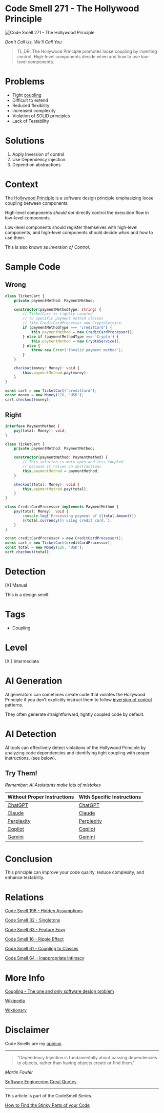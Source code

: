 # Code Smell 271 - The Hollywood Principle

![Code Smell 271 - The Hollywood Principle](Code%20Smell%20271%20-%20The%20Hollywood%20Principle.jpg)

*Don't Call Us, We'll Call You*

> TL;DR: The Hollywood Principle promotes loose coupling by inverting control. High-level components decide when and how to use low-level components.

# Problems

- Tight [coupling](https://github.com/mcsee/Software-Design-Articles/tree/main/Articles/Theory/Coupling%20-%20The%20one%20and%20only%20software%20design%20problem/readme.md)
- Difficult to extend
- Reduced flexibility
- Increased complexity
- Violation of SOLID principles
- Lack of Testability

# Solutions

1. Apply Inversion of control
2. Use Dependency injection
3. Depend on abstractions

# Context

The [Hollywood Principle](https://en.wiktionary.org/wiki/Hollywood_principle) is a software design principle emphasizing loose coupling between components. 

High-level components *should not* directly control the execution flow in low-level components. 

Low-level components should register themselves with high-level components, and high-level components should decide *when* and *how* to use them.

This is also known as *Inversion of Control*.

# Sample Code

## Wrong

[Gist Url]: # (https://gist.github.com/mcsee/d925b228b08c4772a5ac7aac291221af)

```typescript
class TicketCart {
    private paymentMethod: PaymentMethod;

    constructor(paymentMethodType: string) {
        // TicketCart is tightly coupled
        // to specific payment method classes 
        // like CreditCardProcessor and CryptoService.  
        if (paymentMethodType === 'creditCard') {
            this.paymentMethod = new CreditCardProcessor();
        } else if (paymentMethodType === 'Crypto') {
            this.paymentMethod = new CryptoService();
        } else {
            throw new Error('Invalid payment method');
        }
    }

    checkout(money: Money): void {
        this.paymentMethod.pay(money);
    }
}

const cart = new TicketCart('creditCard');
const money = new Money(126, 'USD');
cart.checkout(money);
```

## Right

[Gist Url]: # (https://gist.github.com/mcsee/8b20655d72060014443b93b8a4578ca8)

```typescript
interface PaymentMethod {
    pay(total: Money): void;
}

class TicketCart {
    private paymentMethod: PaymentMethod;

    constructor(paymentMethod: PaymentMethod) {
        // This solution is more open and less coupled
        // because it relies on abstractions
        this.paymentMethod = paymentMethod;
    }

    checkout(total: Money): void {
        this.paymentMethod.pay(total);
    }
}

class CreditCardProcessor implements PaymentMethod {
    pay(total: Money): void {
        console.log(`Processing payment of ${total.Amount()} 
        ${total.currency()} using credit card.`);
    }
}

const creditCardProcessor = new CreditCardProcessor();
const cart = new TicketCart(creditCardProcessor);
const total = new Money(126, 'USD');
cart.checkout(total);
```

# Detection

[X] Manual

This is a design smell
 
# Tags

- Coupling

# Level

[X ] Intermediate

# AI Generation

AI generators can sometimes create code that violates the Hollywood Principle if you don't explicitly instruct them to follow [inversion of control](https://en.wikipedia.org/wiki/Inversion_of_control) patterns. 

They often generate straightforward, tightly coupled code by default.

# AI Detection

AI tools can effectively detect violations of the Hollywood Principle by analyzing code dependencies and identifying tight coupling with proper instructions. (see below).

## Try Them!

*Remember: AI Assistants make lots of mistakes*

| Without Proper Instructions    | With Specific Instructions |
| -------- | ------- |
| [ChatGPT](https://chat.openai.com/?q=Correct+and+explain+this+code%3A+%60%60%60typescript%0D%0Aclass+TicketCart+%7B%0D%0A++++private+paymentMethod%3A+PaymentMethod%3B%0D%0A%0D%0A++++constructor%28paymentMethodType%3A+string%29+%7B%0D%0A++++++++%2F%2F+TicketCart+is+tightly+coupled%0D%0A++++++++%2F%2F+to+specific+payment+method+classes+%0D%0A++++++++%2F%2F+like+CreditCardProcessor+and+CryptoService.++%0D%0A++++++++if+%28paymentMethodType+%3D%3D%3D+%27creditCard%27%29+%7B%0D%0A++++++++++++this.paymentMethod+%3D+new+CreditCardProcessor%28%29%3B%0D%0A++++++++%7D+else+if+%28paymentMethodType+%3D%3D%3D+%27Crypto%27%29+%7B%0D%0A++++++++++++this.paymentMethod+%3D+new+CryptoService%28%29%3B%0D%0A++++++++%7D+else+%7B%0D%0A++++++++++++throw+new+Error%28%27Invalid+payment+method%27%29%3B%0D%0A++++++++%7D%0D%0A++++%7D%0D%0A%0D%0A++++checkout%28money%3A+Money%29%3A+void+%7B%0D%0A++++++++this.paymentMethod.pay%28money%29%3B%0D%0A++++%7D%0D%0A%7D%0D%0A%0D%0Aconst+cart+%3D+new+TicketCart%28%27creditCard%27%29%3B%0D%0Aconst+money+%3D+new+Money%28126%2C+%27USD%27%29%3B%0D%0Acart.checkout%28money%29%3B%0D%0A%60%60%60) | [ChatGPT](https://chat.openai.com/?q=Remove+the+direct+dependency+and+use+dependency+injection%3A+%60%60%60typescript%0D%0Aclass+TicketCart+%7B%0D%0A++++private+paymentMethod%3A+PaymentMethod%3B%0D%0A%0D%0A++++constructor%28paymentMethodType%3A+string%29+%7B%0D%0A++++++++%2F%2F+TicketCart+is+tightly+coupled%0D%0A++++++++%2F%2F+to+specific+payment+method+classes+%0D%0A++++++++%2F%2F+like+CreditCardProcessor+and+CryptoService.++%0D%0A++++++++if+%28paymentMethodType+%3D%3D%3D+%27creditCard%27%29+%7B%0D%0A++++++++++++this.paymentMethod+%3D+new+CreditCardProcessor%28%29%3B%0D%0A++++++++%7D+else+if+%28paymentMethodType+%3D%3D%3D+%27Crypto%27%29+%7B%0D%0A++++++++++++this.paymentMethod+%3D+new+CryptoService%28%29%3B%0D%0A++++++++%7D+else+%7B%0D%0A++++++++++++throw+new+Error%28%27Invalid+payment+method%27%29%3B%0D%0A++++++++%7D%0D%0A++++%7D%0D%0A%0D%0A++++checkout%28money%3A+Money%29%3A+void+%7B%0D%0A++++++++this.paymentMethod.pay%28money%29%3B%0D%0A++++%7D%0D%0A%7D%0D%0A%0D%0Aconst+cart+%3D+new+TicketCart%28%27creditCard%27%29%3B%0D%0Aconst+money+%3D+new+Money%28126%2C+%27USD%27%29%3B%0D%0Acart.checkout%28money%29%3B%0D%0A%60%60%60) |
| [Claude](https://claude.ai/new?q=Correct+and+explain+this+code%3A+%60%60%60typescript%0D%0Aclass+TicketCart+%7B%0D%0A++++private+paymentMethod%3A+PaymentMethod%3B%0D%0A%0D%0A++++constructor%28paymentMethodType%3A+string%29+%7B%0D%0A++++++++%2F%2F+TicketCart+is+tightly+coupled%0D%0A++++++++%2F%2F+to+specific+payment+method+classes+%0D%0A++++++++%2F%2F+like+CreditCardProcessor+and+CryptoService.++%0D%0A++++++++if+%28paymentMethodType+%3D%3D%3D+%27creditCard%27%29+%7B%0D%0A++++++++++++this.paymentMethod+%3D+new+CreditCardProcessor%28%29%3B%0D%0A++++++++%7D+else+if+%28paymentMethodType+%3D%3D%3D+%27Crypto%27%29+%7B%0D%0A++++++++++++this.paymentMethod+%3D+new+CryptoService%28%29%3B%0D%0A++++++++%7D+else+%7B%0D%0A++++++++++++throw+new+Error%28%27Invalid+payment+method%27%29%3B%0D%0A++++++++%7D%0D%0A++++%7D%0D%0A%0D%0A++++checkout%28money%3A+Money%29%3A+void+%7B%0D%0A++++++++this.paymentMethod.pay%28money%29%3B%0D%0A++++%7D%0D%0A%7D%0D%0A%0D%0Aconst+cart+%3D+new+TicketCart%28%27creditCard%27%29%3B%0D%0Aconst+money+%3D+new+Money%28126%2C+%27USD%27%29%3B%0D%0Acart.checkout%28money%29%3B%0D%0A%60%60%60) | [Claude](https://claude.ai/new?q=Remove+the+direct+dependency+and+use+dependency+injection%3A+%60%60%60typescript%0D%0Aclass+TicketCart+%7B%0D%0A++++private+paymentMethod%3A+PaymentMethod%3B%0D%0A%0D%0A++++constructor%28paymentMethodType%3A+string%29+%7B%0D%0A++++++++%2F%2F+TicketCart+is+tightly+coupled%0D%0A++++++++%2F%2F+to+specific+payment+method+classes+%0D%0A++++++++%2F%2F+like+CreditCardProcessor+and+CryptoService.++%0D%0A++++++++if+%28paymentMethodType+%3D%3D%3D+%27creditCard%27%29+%7B%0D%0A++++++++++++this.paymentMethod+%3D+new+CreditCardProcessor%28%29%3B%0D%0A++++++++%7D+else+if+%28paymentMethodType+%3D%3D%3D+%27Crypto%27%29+%7B%0D%0A++++++++++++this.paymentMethod+%3D+new+CryptoService%28%29%3B%0D%0A++++++++%7D+else+%7B%0D%0A++++++++++++throw+new+Error%28%27Invalid+payment+method%27%29%3B%0D%0A++++++++%7D%0D%0A++++%7D%0D%0A%0D%0A++++checkout%28money%3A+Money%29%3A+void+%7B%0D%0A++++++++this.paymentMethod.pay%28money%29%3B%0D%0A++++%7D%0D%0A%7D%0D%0A%0D%0Aconst+cart+%3D+new+TicketCart%28%27creditCard%27%29%3B%0D%0Aconst+money+%3D+new+Money%28126%2C+%27USD%27%29%3B%0D%0Acart.checkout%28money%29%3B%0D%0A%60%60%60) |
| [Perplexity](https://perplexity.ai/?q=Correct+and+explain+this+code%3A+%60%60%60typescript%0D%0Aclass+TicketCart+%7B%0D%0A++++private+paymentMethod%3A+PaymentMethod%3B%0D%0A%0D%0A++++constructor%28paymentMethodType%3A+string%29+%7B%0D%0A++++++++%2F%2F+TicketCart+is+tightly+coupled%0D%0A++++++++%2F%2F+to+specific+payment+method+classes+%0D%0A++++++++%2F%2F+like+CreditCardProcessor+and+CryptoService.++%0D%0A++++++++if+%28paymentMethodType+%3D%3D%3D+%27creditCard%27%29+%7B%0D%0A++++++++++++this.paymentMethod+%3D+new+CreditCardProcessor%28%29%3B%0D%0A++++++++%7D+else+if+%28paymentMethodType+%3D%3D%3D+%27Crypto%27%29+%7B%0D%0A++++++++++++this.paymentMethod+%3D+new+CryptoService%28%29%3B%0D%0A++++++++%7D+else+%7B%0D%0A++++++++++++throw+new+Error%28%27Invalid+payment+method%27%29%3B%0D%0A++++++++%7D%0D%0A++++%7D%0D%0A%0D%0A++++checkout%28money%3A+Money%29%3A+void+%7B%0D%0A++++++++this.paymentMethod.pay%28money%29%3B%0D%0A++++%7D%0D%0A%7D%0D%0A%0D%0Aconst+cart+%3D+new+TicketCart%28%27creditCard%27%29%3B%0D%0Aconst+money+%3D+new+Money%28126%2C+%27USD%27%29%3B%0D%0Acart.checkout%28money%29%3B%0D%0A%60%60%60) | [Perplexity](https://perplexity.ai/?q=Remove+the+direct+dependency+and+use+dependency+injection%3A+%60%60%60typescript%0D%0Aclass+TicketCart+%7B%0D%0A++++private+paymentMethod%3A+PaymentMethod%3B%0D%0A%0D%0A++++constructor%28paymentMethodType%3A+string%29+%7B%0D%0A++++++++%2F%2F+TicketCart+is+tightly+coupled%0D%0A++++++++%2F%2F+to+specific+payment+method+classes+%0D%0A++++++++%2F%2F+like+CreditCardProcessor+and+CryptoService.++%0D%0A++++++++if+%28paymentMethodType+%3D%3D%3D+%27creditCard%27%29+%7B%0D%0A++++++++++++this.paymentMethod+%3D+new+CreditCardProcessor%28%29%3B%0D%0A++++++++%7D+else+if+%28paymentMethodType+%3D%3D%3D+%27Crypto%27%29+%7B%0D%0A++++++++++++this.paymentMethod+%3D+new+CryptoService%28%29%3B%0D%0A++++++++%7D+else+%7B%0D%0A++++++++++++throw+new+Error%28%27Invalid+payment+method%27%29%3B%0D%0A++++++++%7D%0D%0A++++%7D%0D%0A%0D%0A++++checkout%28money%3A+Money%29%3A+void+%7B%0D%0A++++++++this.paymentMethod.pay%28money%29%3B%0D%0A++++%7D%0D%0A%7D%0D%0A%0D%0Aconst+cart+%3D+new+TicketCart%28%27creditCard%27%29%3B%0D%0Aconst+money+%3D+new+Money%28126%2C+%27USD%27%29%3B%0D%0Acart.checkout%28money%29%3B%0D%0A%60%60%60) |
| [Copilot](https://www.bing.com/chat?showconv=1&sendquery=1&q=Correct+and+explain+this+code%3A+%60%60%60typescript%0D%0Aclass+TicketCart+%7B%0D%0A++++private+paymentMethod%3A+PaymentMethod%3B%0D%0A%0D%0A++++constructor%28paymentMethodType%3A+string%29+%7B%0D%0A++++++++%2F%2F+TicketCart+is+tightly+coupled%0D%0A++++++++%2F%2F+to+specific+payment+method+classes+%0D%0A++++++++%2F%2F+like+CreditCardProcessor+and+CryptoService.++%0D%0A++++++++if+%28paymentMethodType+%3D%3D%3D+%27creditCard%27%29+%7B%0D%0A++++++++++++this.paymentMethod+%3D+new+CreditCardProcessor%28%29%3B%0D%0A++++++++%7D+else+if+%28paymentMethodType+%3D%3D%3D+%27Crypto%27%29+%7B%0D%0A++++++++++++this.paymentMethod+%3D+new+CryptoService%28%29%3B%0D%0A++++++++%7D+else+%7B%0D%0A++++++++++++throw+new+Error%28%27Invalid+payment+method%27%29%3B%0D%0A++++++++%7D%0D%0A++++%7D%0D%0A%0D%0A++++checkout%28money%3A+Money%29%3A+void+%7B%0D%0A++++++++this.paymentMethod.pay%28money%29%3B%0D%0A++++%7D%0D%0A%7D%0D%0A%0D%0Aconst+cart+%3D+new+TicketCart%28%27creditCard%27%29%3B%0D%0Aconst+money+%3D+new+Money%28126%2C+%27USD%27%29%3B%0D%0Acart.checkout%28money%29%3B%0D%0A%60%60%60) | [Copilot](https://www.bing.com/chat?showconv=1&sendquery=1&q=Remove+the+direct+dependency+and+use+dependency+injection%3A+%60%60%60typescript%0D%0Aclass+TicketCart+%7B%0D%0A++++private+paymentMethod%3A+PaymentMethod%3B%0D%0A%0D%0A++++constructor%28paymentMethodType%3A+string%29+%7B%0D%0A++++++++%2F%2F+TicketCart+is+tightly+coupled%0D%0A++++++++%2F%2F+to+specific+payment+method+classes+%0D%0A++++++++%2F%2F+like+CreditCardProcessor+and+CryptoService.++%0D%0A++++++++if+%28paymentMethodType+%3D%3D%3D+%27creditCard%27%29+%7B%0D%0A++++++++++++this.paymentMethod+%3D+new+CreditCardProcessor%28%29%3B%0D%0A++++++++%7D+else+if+%28paymentMethodType+%3D%3D%3D+%27Crypto%27%29+%7B%0D%0A++++++++++++this.paymentMethod+%3D+new+CryptoService%28%29%3B%0D%0A++++++++%7D+else+%7B%0D%0A++++++++++++throw+new+Error%28%27Invalid+payment+method%27%29%3B%0D%0A++++++++%7D%0D%0A++++%7D%0D%0A%0D%0A++++checkout%28money%3A+Money%29%3A+void+%7B%0D%0A++++++++this.paymentMethod.pay%28money%29%3B%0D%0A++++%7D%0D%0A%7D%0D%0A%0D%0Aconst+cart+%3D+new+TicketCart%28%27creditCard%27%29%3B%0D%0Aconst+money+%3D+new+Money%28126%2C+%27USD%27%29%3B%0D%0Acart.checkout%28money%29%3B%0D%0A%60%60%60) |
| [Gemini](https://gemini.google.com/?q=Correct+and+explain+this+code%3A+%60%60%60typescript%0D%0Aclass+TicketCart+%7B%0D%0A++++private+paymentMethod%3A+PaymentMethod%3B%0D%0A%0D%0A++++constructor%28paymentMethodType%3A+string%29+%7B%0D%0A++++++++%2F%2F+TicketCart+is+tightly+coupled%0D%0A++++++++%2F%2F+to+specific+payment+method+classes+%0D%0A++++++++%2F%2F+like+CreditCardProcessor+and+CryptoService.++%0D%0A++++++++if+%28paymentMethodType+%3D%3D%3D+%27creditCard%27%29+%7B%0D%0A++++++++++++this.paymentMethod+%3D+new+CreditCardProcessor%28%29%3B%0D%0A++++++++%7D+else+if+%28paymentMethodType+%3D%3D%3D+%27Crypto%27%29+%7B%0D%0A++++++++++++this.paymentMethod+%3D+new+CryptoService%28%29%3B%0D%0A++++++++%7D+else+%7B%0D%0A++++++++++++throw+new+Error%28%27Invalid+payment+method%27%29%3B%0D%0A++++++++%7D%0D%0A++++%7D%0D%0A%0D%0A++++checkout%28money%3A+Money%29%3A+void+%7B%0D%0A++++++++this.paymentMethod.pay%28money%29%3B%0D%0A++++%7D%0D%0A%7D%0D%0A%0D%0Aconst+cart+%3D+new+TicketCart%28%27creditCard%27%29%3B%0D%0Aconst+money+%3D+new+Money%28126%2C+%27USD%27%29%3B%0D%0Acart.checkout%28money%29%3B%0D%0A%60%60%60) | [Gemini](https://gemini.google.com/?q=Remove+the+direct+dependency+and+use+dependency+injection%3A+%60%60%60typescript%0D%0Aclass+TicketCart+%7B%0D%0A++++private+paymentMethod%3A+PaymentMethod%3B%0D%0A%0D%0A++++constructor%28paymentMethodType%3A+string%29+%7B%0D%0A++++++++%2F%2F+TicketCart+is+tightly+coupled%0D%0A++++++++%2F%2F+to+specific+payment+method+classes+%0D%0A++++++++%2F%2F+like+CreditCardProcessor+and+CryptoService.++%0D%0A++++++++if+%28paymentMethodType+%3D%3D%3D+%27creditCard%27%29+%7B%0D%0A++++++++++++this.paymentMethod+%3D+new+CreditCardProcessor%28%29%3B%0D%0A++++++++%7D+else+if+%28paymentMethodType+%3D%3D%3D+%27Crypto%27%29+%7B%0D%0A++++++++++++this.paymentMethod+%3D+new+CryptoService%28%29%3B%0D%0A++++++++%7D+else+%7B%0D%0A++++++++++++throw+new+Error%28%27Invalid+payment+method%27%29%3B%0D%0A++++++++%7D%0D%0A++++%7D%0D%0A%0D%0A++++checkout%28money%3A+Money%29%3A+void+%7B%0D%0A++++++++this.paymentMethod.pay%28money%29%3B%0D%0A++++%7D%0D%0A%7D%0D%0A%0D%0Aconst+cart+%3D+new+TicketCart%28%27creditCard%27%29%3B%0D%0Aconst+money+%3D+new+Money%28126%2C+%27USD%27%29%3B%0D%0Acart.checkout%28money%29%3B%0D%0A%60%60%60) | 

# Conclusion

This principle can improve your code quality, reduce complexity, and enhance testability.

# Relations

[Code Smell 198 - Hidden Assumptions](https://github.com/mcsee/Software-Design-Articles/tree/main/Articles/Code%20Smells/Code%20Smell%20198%20-%20Hidden%20Assumptions/readme.md)

[Code Smell 32 - Singletons](https://github.com/mcsee/Software-Design-Articles/tree/main/Articles/Code%20Smells/Code%20Smell%2032%20-%20Singletons/readme.md)

[Code Smell 63 - Feature Envy](https://github.com/mcsee/Software-Design-Articles/tree/main/Articles/Code%20Smells/Code%20Smell%2063%20-%20Feature%20Envy/readme.md)

[Code Smell 16 - Ripple Effect](https://github.com/mcsee/Software-Design-Articles/tree/main/Articles/Code%20Smells/Code%20Smell%2016%20-%20Ripple%20Effect/readme.md)

[Code Smell 61 - Coupling to Classes](https://github.com/mcsee/Software-Design-Articles/tree/main/Articles/Code%20Smells/Code%20Smell%2061%20-%20Coupling%20to%20Classes/readme.md)

[Code Smell 64 - Inappropriate Intimacy](https://github.com/mcsee/Software-Design-Articles/tree/main/Articles/Code%20Smells/Code%20Smell%2064%20-%20Inappropriate%20Intimacy/readme.md)

# More Info

[Coupling - The one and only software design problem](https://github.com/mcsee/Software-Design-Articles/tree/main/Articles/Theory/Coupling%20-%20The%20one%20and%20only%20software%20design%20problem/readme.md)

[Wikipedia](https://en.wikipedia.org/wiki/Inversion_of_control)

[Wiktionary](https://en.wiktionary.org/wiki/Hollywood_principle)

# Disclaimer

Code Smells are my [opinion](https://github.com/mcsee/Software-Design-Articles/tree/main/Articles/Blogging/I%20Wrote%20More%20than%2090%20Articles%20on%202021%20Here%20is%20What%20I%20Learned/readme.md).
  
* * *

> "Dependency Injection is fundamentally about passing dependencies to objects, rather than having objects create or find them." 

_Martin Fowler_
 
[Software Engineering Great Quotes](https://github.com/mcsee/Software-Design-Articles/tree/main/Articles/Quotes/Software%20Engineering%20Great%20Quotes/readme.md)

* * *

This article is part of the CodeSmell Series.

[How to Find the Stinky Parts of your Code](https://github.com/mcsee/Software-Design-Articles/tree/main/Articles/Code%20Smells/How%20to%20Find%20the%20Stinky%20parts%20of%20your%20Code/readme.md)